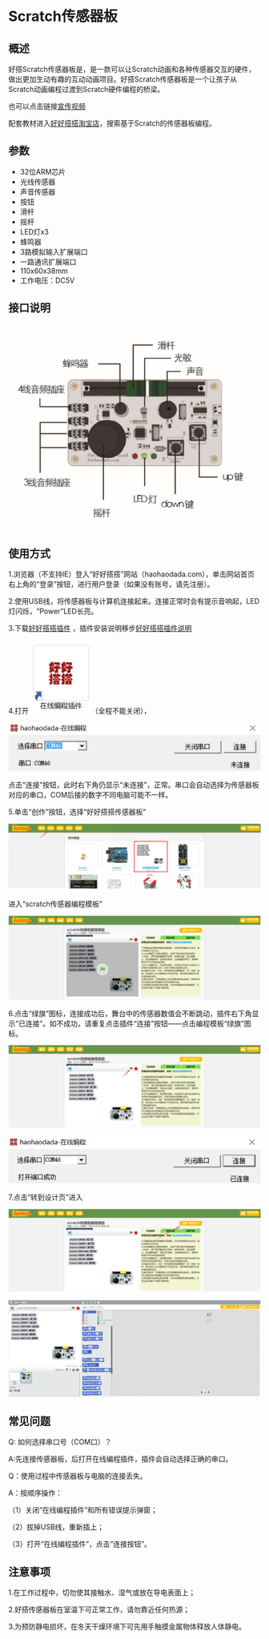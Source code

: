 # Scratch传感器板

## 概述

好搭Scratch传感器板是，是一款可以让Scratch动画和各种传感器交互的硬件，做出更加生动有趣的互动动画项目。好搭Scratch传感器板是一个让孩子从Scratch动画编程过渡到Scratch硬件编程的桥梁。

也可以点击链接[宣传视频](http://haohaodada.com/art_show.php?id=157)

配套教材进入[好好搭搭淘宝店](https://shop117278445.taobao.com)，搜索基于Scratch的传感器板编程。

## 参数

* 32位ARM芯片
* 光线传感器
* 声音传感器
* 按钮
* 滑杆
* 摇杆
* LED灯x3
* 蜂鸣器
* 3路模拟输入扩展端口
* 一路通讯扩展端口
* 110x60x38mm
* 工作电压：DC5V

## 接口说明

![](../.gitbook/assets/01%20%281%29.png)

## 使用方式

1.浏览器（不支持IE）登入“好好搭搭”网站（haohaodada.com），单击网站首页右上角的“登录”按钮，进行用户登录（如果没有账号，请先注册）。

2.使用USB线，将传感器板与计算机连接起来。连接正常时会有提示音响起，LED灯闪烁，“Power”LED长亮。

3.下载[好好搭搭插件](http://www.haohaodada.com/haohaodada_setup.exe) ，插件安装说明移步[好好搭搭插件说明](http://www.haohaodada.com/haohaodada_setup.exe)

4.打开![&#x5728;&#x7EBF;&#x7F16;&#x7A0B;&#x63D2;&#x4EF6;](../.gitbook/assets/02%20%281%29.png)（全程不能关闭），

![](../.gitbook/assets/03.png)

点击“连接”按钮，此时右下角仍显示“未连接”，正常。串口会自动选择为传感器板对应的串口，COM后接的数字不同电脑可能不一样。

5.单击“创作”按钮，选择“好好搭搭传感器板”

![](../.gitbook/assets/04.png)

进入“scratch传感器编程模板”

![](../.gitbook/assets/05.png)

6.点击“绿旗”图标，连接成功后，舞台中的传感器数值会不断跳动，插件右下角显示“已连接”。如不成功，请重复点击插件“连接”按钮——点击编程模板“绿旗”图标。

![](../.gitbook/assets/06.png)

![](../.gitbook/assets/07.png)

7.点击“转到设计页”进入

![](../.gitbook/assets/08%20%281%29.png)

![](../.gitbook/assets/09%20%281%29.png)

## 常见问题

Q: 如何选择串口号（COM口）？

A:先连接传感器板，后打开在线编程插件，插件会自动选择正确的串口。

Q：使用过程中传感器板与电脑的连接丢失。

A：按顺序操作：

（1）关闭“在线编程插件”和所有错误提示弹窗；

（2）拔掉USB线，重新插上；

（3）打开“在线编程插件”，点击“连接按钮”。

## 注意事项

1.在工作过程中，切勿使其接触水、湿气或放在导电表面上；

2.好搭传感器板在室温下可正常工作，请勿靠近任何热源；

3.为预防静电损坏，在冬天干燥环境下可先用手触摸金属物体释放人体静电。

